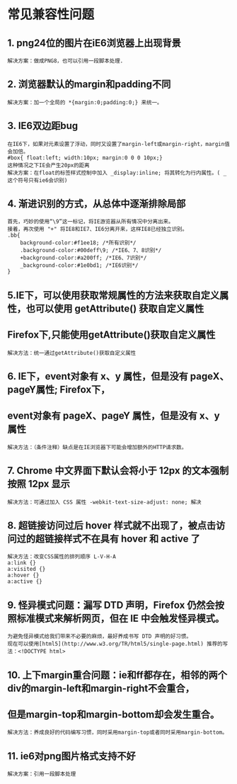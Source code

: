 # 常见兼容性问题

## 1. png24位的图片在iE6浏览器上出现背景

    解决方案：做成PNG8，也可以引用一段脚本处理.

## 2. 浏览器默认的margin和padding不同

    解决方案：加一个全局的 *{margin:0;padding:0;} 来统一。

## 3. IE6双边距bug

    在IE6下，如果对元素设置了浮动，同时又设置了margin-left或margin-right，margin值会加倍。
    #box{ float:left; width:10px; margin:0 0 0 10px;} 
    这种情况之下IE会产生20px的距离
    解决方案：在float的标签样式控制中加入 _display:inline; 将其转化为行内属性。( _ 这个符号只有ie6会识别)

## 4. 渐进识别的方式，从总体中逐渐排除局部

    首先，巧妙的使用“\9”这一标记，将IE游览器从所有情况中分离出来。 
    接着，再次使用 "+" 将IE8和IE7、IE6分离开来，这样IE8已经独立识别。
    .bb{
        background-color:#f1ee18; /*所有识别*/
        .background-color:#00deff\9; /*IE6、7、8识别*/
        +background-color:#a200ff; /*IE6、7识别*/
        _background-color:#1e0bd1; /*IE6识别*/ 
    } 

## 5.IE下，可以使用获取常规属性的方法来获取自定义属性，也可以使用 getAttribute() 获取自定义属性
## Firefox下,只能使用getAttribute()获取自定义属性

    解决方法：统一通过getAttribute()获取自定义属性

## 6. IE下，event对象有 x、y 属性，但是没有 pageX、pageY属性; Firefox下，
## event对象有 pageX、pageY 属性，但是没有 x、y 属性

    解决方法：（条件注释）缺点是在IE浏览器下可能会增加额外的HTTP请求数。

## 7. Chrome 中文界面下默认会将小于 12px 的文本强制按照 12px 显示

    解决方法：可通过加入 CSS 属性 -webkit-text-size-adjust: none; 解决

## 8. 超链接访问过后 hover 样式就不出现了，被点击访问过的超链接样式不在具有 hover 和 active 了

    解决方法：改变CSS属性的排列顺序 L-V-H-A
    a:link {}
    a:visited {}
    a:hover {}
    a:active {}

## 9. 怪异模式问题：漏写 DTD 声明，Firefox 仍然会按照标准模式来解析网页，但在 IE 中会触发怪异模式。

    为避免怪异模式给我们带来不必要的麻烦，最好养成书写 DTD 声明的好习惯。
    现在可以使用[html5](http://www.w3.org/TR/html5/single-page.html) 推荐的写法：<!DOCTYPE html>

## 10. 上下margin重合问题：ie和ff都存在，相邻的两个div的margin-left和margin-right不会重合，
## 但是margin-top和margin-bottom却会发生重合。

    解决方法：养成良好的代码编写习惯，同时采用margin-top或者同时采用margin-bottom。

## 11. ie6对png图片格式支持不好

    解决方案：引用一段脚本处理
